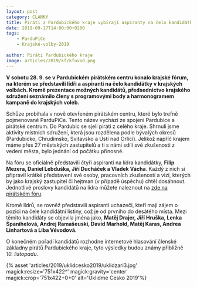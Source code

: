 ```yaml
---
layout: post
category: CLANKY
title: Piráti z Pardubického kraje vybírají aspiranty na čelo kandidátky do krajských voleb 
date: 2019-09-17T14:00:00+0200
tags: 
    - ParduPiCe
    - Krajské-volby-2019
   
author: Piráti Pardubického kraje
image: articles/2019/kf/kfuvod.png
---
```


**V sobotu 28. 9. se v Pardubickém pirátském centru konalo krajské fórum, na kterém se představili lídři a aspiranti na čelo kandidátky v krajských volbách. Kromě prezentace možných kandidátů,  předsednictvo krajského sdružení seznámilo členy s programovými body a harmonogramem kampaně do krajských voleb.**

Schůze probíhala v nově otevřeném pirátském centru, které bylo trefně pojmenované ParduPiCe. Tento název vychází ze spojení Pardubice a pirátské centrum. 
Do Pardubic se sjeli piráti z celého kraje. Shrnuli jsme aktivity místních sdružení, která jsou rozdělena podle bývalých okresů (Pardubicko, Chrudimsko, Svitavsko a Ústí nad Orlicí). 
Jelikož napříč krajem máme přes 27 městských zastupitelů a ti s námi sdílí své zkušenosti z vedení města, bylo jednání od počátku přínosné.

Na fóru se oficiálně představili čtyři aspiranti na lídra kandidátky, **Filip Mezera, Daniel Lebduška, Jiří Ducháček a Vladek Vácha**. Každý z nich si připravil krátké představení své osoby, pracovních zkušeností a vizí, kterých by jako krajský zastupitel či hejtman (v případě úspěchu) chtěl dosáhnout. Jednotlivé proslovy kandidátů  na lídra můžete naleznout na [zde na pirátském fóru](https://forum.pirati.cz/viewtopic.php?f=414&t=48832).

Kromě lídrů, se rovněž představili aspiranti uchazeči, kteří mají zájem o pozici na čele kandidátní listiny, což je od prvního do desátého místa. Mezi těmito kandidáty se objevila jména jako, **Matěj Drajer, Jiří Hruška, Lenka Španihelová, Andrej Ramašeuski, David Marhold, Matěj Karas, Andrea Linhartová a Líba Vévodová.**

O konečném pořadí kandidátů rozhodne internetové hlasování členské základny pirátů Pardubického kraje, tyto výsledky budou známy přibližně *10. listopadu.*

{% asset 'articles/2019/uklidcesko2019/uklidzari3.jpg' magick:resize='751x422^' magick:gravity='center' magick:crop='751x422+0+0' alt='Uklidme Cesko 2019'%}
